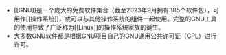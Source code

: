 - [[GNU]]是一个庞大的免费软件集合（截至2023年9月拥有385个软件包），可用作[[操作系统]]，或可以与其他操作系统的组件一起使用。完整的GNU工具的使用导致了广泛称为[[Linux]]的操作系统家族的诞生。
- 大多数GNU软件都是根据[GNU项目](https://en.wikipedia.org/wiki/GNU_Project)自己的GNU通用公共许可证（[GPL](https://en.wikipedia.org/wiki/GNU_General_Public_License)）进行许可。